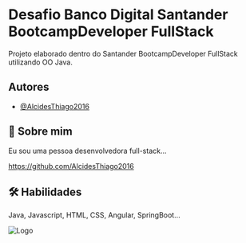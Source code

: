 
# Desafio Banco Digital Santander BootcampDeveloper FullStack

Projeto elaborado dentro do Santander BootcampDeveloper FullStack utilizando OO Java.



## Autores

- [@AlcidesThiago2016](https://www.github.com/AlcidesThiago2016)


## 🚀 Sobre mim
Eu sou uma pessoa desenvolvedora full-stack...

https://github.com/AlcidesThiago2016
## 🛠 Habilidades
Java, Javascript, HTML, CSS, Angular, SpringBoot...


![Logo](https://marcas-logos.net/wp-content/uploads/2020/11/Java-logo.png)

